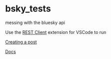 # bsky_tests

messing with the bluesky api

Use the [REST Client](https://marketplace.visualstudio.com/items?itemName=humao.rest-client) extension for VSCode to run

[Creating a post](https://atproto.com/blog/create-post)

[Docs](https://atproto.com/guides/overview)
